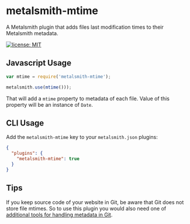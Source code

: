# metalsmith-mtime

A Metalsmith plugin that adds files last modification times to their Metalsmith
metadata.

[![license: MIT](http://jkuczm.github.io/media/images/license-MIT-blue.svg)](https://github.com/jkuczm/metalsmith-mtime/blob/master/LICENSE)


## Javascript Usage

```js
var mtime = require('metalsmith-mtime');

metalsmith.use(mtime()));
```

That will add a `mtime` property to metadata of each file.
Value of this property will be an instance of `Date`.


## CLI Usage

Add the `metalsmith-mtime` key to your `metalsmith.json` plugins:

```json
{
  "plugins": {
    "metalsmith-mtime": true
  }
}
```


## Tips

If you keep source code of your website in Git,
be aware that Git does not store file mtimes.
So to use this plugin you would also need one of
[additional tools for handling metadata in Git](https://git.wiki.kernel.org/index.php/InterfacesFrontendsAndTools#Backups.2C_metadata.2C_and_large_files).

